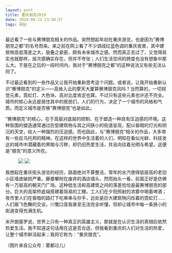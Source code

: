 ```yaml
---
layout: post
title: 重庆朋克2019
date: 2019-09-13 23:50:57
tags: 闲扯
---
```

最近看了一些与赛博朋克相关的作品。突然想起年初在重庆游览，也是因为“赛博朋克之都”的名号而来。来之前在网上看了不少调成红蓝色调的重庆夜景，其中建筑物高低落差之大，层叠之紧密，颇有未来城市之感。然而真正去过了，又觉得其实也就那样，层次感确实存在，但并不夸张；人们生活空间的跨度也没有想象中那么大。于是在之后的一段时间内，我对于“赛博朋克之都”的这种说法又有些无法认同了。
<!-- more -->

不过最近看到的一些作品又让我开始重新思考这个问题。或者说，让我开始重新认识“赛博朋克”的定义——高耸入云的摩天大厦算赛博朋克风吗？当然算的，一切视觉元素，霓虹灯、大色块、高对比度肯定也算。不过只有这些元素也许还不完全。城市的核心永远是居住其中的居民们，人们的行为，决定了一个城市的风格和气质。而定义城市是否够“赛博朋克”也是如此。

“赛博朋克”的核心，在于高层对底层的控制、在于塑造一种具有压迫感的环境。这种氛围的塑造通常通过巨型建筑物与其之间狭小的街道呈现，配以昏暗的灯光和阴沉的天空，给人一种强烈的压迫感。而也因此，与“赛博朋克”相关的作品，大多带有一些反乌托邦的精神。在这样的世界中生活着的人们，明知在看似光鲜、科技发达的城市中潜藏着的黑暗与污秽，却仍旧热爱生活，并且向往着光明与希望。这便是“朋克”的意义所在。

<figure>
<img src="https://imktirr.github.io/images/chongqing-1.jpg" />
<img src="https://imktirr.github.io/images/chongqing-2.jpg" />
</figure>

我想起在重庆街头游览的经历，路面绝对不算整洁，常年的水汽使得低层高的老旧小区墙皮破损严重。藤曼攀附在废弃的酒店墙头，然而抬头一看，前面正好是仿佛有一万层高的朝天门广场。这种低生活和高建筑之间的落差恰恰是最赛博朋克的部分。巨大的高架桥底端搭建着简易的工棚，工人们在夕阳照射的浓雾中喝着啤酒；夜市里人们在昏暗的路灯下吃串串与抄手，远处是巨大建筑物闪烁着的霓虹灯……人们眉飞色舞的交谈，川蜀口音我甚至无法完全听懂，但却让城市中每一条狭小的街道变得充满生机。

米开朗基罗说，世界上只有一种真正的英雄主义，那就是在认识生活的真相后依然热爱生活。我不知道这句话用在这是否合适，但我看到重庆的人们对生活的热爱，让整个城市鲜活起来；我将它称为：“重庆朋克”。


（图片来自公众号：雾都过儿）